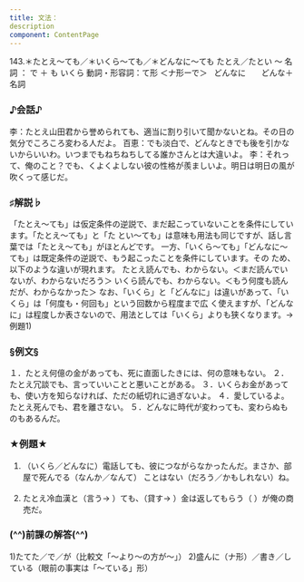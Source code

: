 ```yaml
---
title: 文法：
description
component: ContentPage
---
```



143.＊たとえ～ても／＊いくら～ても／＊どんなに～ても
たとえ／たとい ～ 名詞 ： で ＋ も
いくら 動詞・形容詞：て形 ＜ナ形ーで＞  
どんなに      
どんな＋名詞      
### ♪会話♪
李：たとえ山田君から誉められても、適当に割り引いて聞かないとね。その日の気分でころころ変わる人だよ。 百恵：でも淡白で、どんなときでも後を引かないからいいわ。いつまでもねちねちしてる誰かさんとは大違いよ。
李：それって、俺のこと？でも、くよくよしない彼の性格が羨ましいよ。明日は明日の風が吹くって感じだ。
### ♯解説♭
「たとえ～ても」は仮定条件の逆説で、まだ起こっていないことを条件にしています。「たとえ～ても」と「た とい～ても」は意味も用法も同じですが、話し言葉では「たとえ～ても」がほとんどです。
一方、「いくら～ても」「どんなに～ても」は既定条件の逆説で、もう起こったことを条件にしています。その ため、以下のような違いが現れます。
たとえ読んでも、わからない。＜まだ読んでいないが、わからないだろう＞ いくら読んでも、わからない。＜もう何度も読んだが、わからなかった＞ なお、「いくら」と「どんなに」は違いがあって、「いくら」は「何度も・何回も」という回数から程度まで広
く使えますが、「どんなに」は程度しか表さないので、用法としては「いくら」よりも狭くなります。→例題1)
### §例文§
１．たとえ何億の金があっても、死に直面したきには、何の意味もない。
２．たとえ冗談でも、言っていいことと悪いことがある。
３．いくらお金があっても、使い方を知らなければ、ただの紙切れに過ぎないよ。
４．愛しているよ。たとえ死んでも、君を離さない。
５．どんなに時代が変わっても、変わらぬものもあるんだ。
### ★例題★
1) （いくら／どんなに）電話しても、彼につながらなかったんだ。まさか、部屋で死んでる（なんか／なんて）
ことはない（だろう／かもしれない）ね。  
2) たとえ冷血漢と（言う→ ）ても、（貸す→ ）金は返してもらう（ ）が俺の商売だ。
### (^^)前課の解答(^^)
1)たてた／で／が（比較文「～より～の方が～」）
2)盛んに（ナ形）／書き／している（眼前の事実は「～ている」形）
